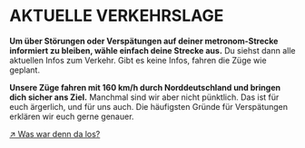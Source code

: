 AKTUELLE VERKEHRSLAGE
==========

**Um über Störungen oder Verspätungen auf deiner metronom-Strecke informiert zu bleiben, wähle einfach deine Strecke aus.**
Du siehst dann alle aktuellen Infos zum Verkehr. Gibt es keine Infos, fahren die Züge wie geplant.

**Unsere Züge fahren mit 160 km/h durch Norddeutschland und bringen dich sicher ans Ziel.**
Manchmal sind wir aber nicht pünktlich. Das ist für euch ärgerlich, und für uns auch.
Die häufigsten Gründe für Verspätungen erklären wir euch gerne genauer.

[↗ Was war denn da los?](https://www.der-metronom.de/service/was-war-denn-da-los/)
